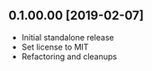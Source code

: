 ## 0.1.00.00 [2019-02-07]

- Initial standalone release
- Set license to MIT
- Refactoring and cleanups